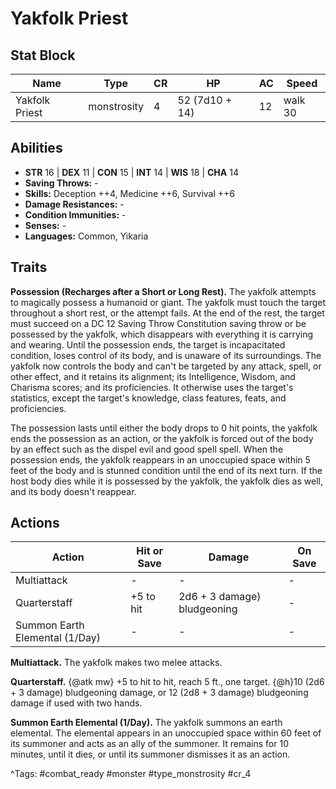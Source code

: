 # Yakfolk Priest

## Stat Block

| Name | Type | CR | HP | AC | Speed |
|------|------|----|----|----|-------|
| Yakfolk Priest | monstrosity | 4 | 52 (7d10 + 14) | 12 | walk 30 |

## Abilities

- **STR** 16 | **DEX** 11 | **CON** 15 | **INT** 14 | **WIS** 18 | **CHA** 14
- **Saving Throws:** -  
- **Skills:** Deception ++4, Medicine ++6, Survival ++6  
- **Damage Resistances:** -  
- **Condition Immunities:** -  
- **Senses:** -  
- **Languages:** Common, Yikaria

## Traits

**Possession (Recharges after a Short or Long Rest).** The yakfolk attempts to magically possess a humanoid or giant. The yakfolk must touch the target throughout a short rest, or the attempt fails. At the end of the rest, the target must succeed on a DC 12 Saving Throw Constitution saving throw or be possessed by the yakfolk, which disappears with everything it is carrying and wearing. Until the possession ends, the target is incapacitated condition, loses control of its body, and is unaware of its surroundings. The yakfolk now controls the body and can't be targeted by any attack, spell, or other effect, and it retains its alignment; its Intelligence, Wisdom, and Charisma scores; and its proficiencies. It otherwise uses the target's statistics, except the target's knowledge, class features, feats, and proficiencies.

The possession lasts until either the body drops to 0 hit points, the yakfolk ends the possession as an action, or the yakfolk is forced out of the body by an effect such as the dispel evil and good spell spell. When the possession ends, the yakfolk reappears in an unoccupied space within 5 feet of the body and is stunned condition until the end of its next turn. If the host body dies while it is possessed by the yakfolk, the yakfolk dies as well, and its body doesn't reappear.


## Actions

| Action | Hit or Save | Damage | On Save |
|--------|--------------|--------|----------|
| Multiattack | - | - | - |
| Quarterstaff | +5 to hit | 2d6 + 3 damage) bludgeoning | - |
| Summon Earth Elemental (1/Day) | - | - | - |

**Multiattack.** The yakfolk makes two melee attacks.

**Quarterstaff.** {@atk mw} +5 to hit to hit, reach 5 ft., one target. {@h}10 (2d6 + 3 damage) bludgeoning damage, or 12 (2d8 + 3 damage) bludgeoning damage if used with two hands.

**Summon Earth Elemental (1/Day).** The yakfolk summons an earth elemental. The elemental appears in an unoccupied space within 60 feet of its summoner and acts as an ally of the summoner. It remains for 10 minutes, until it dies, or until its summoner dismisses it as an action.


^Tags: #combat_ready #monster #type_monstrosity #cr_4